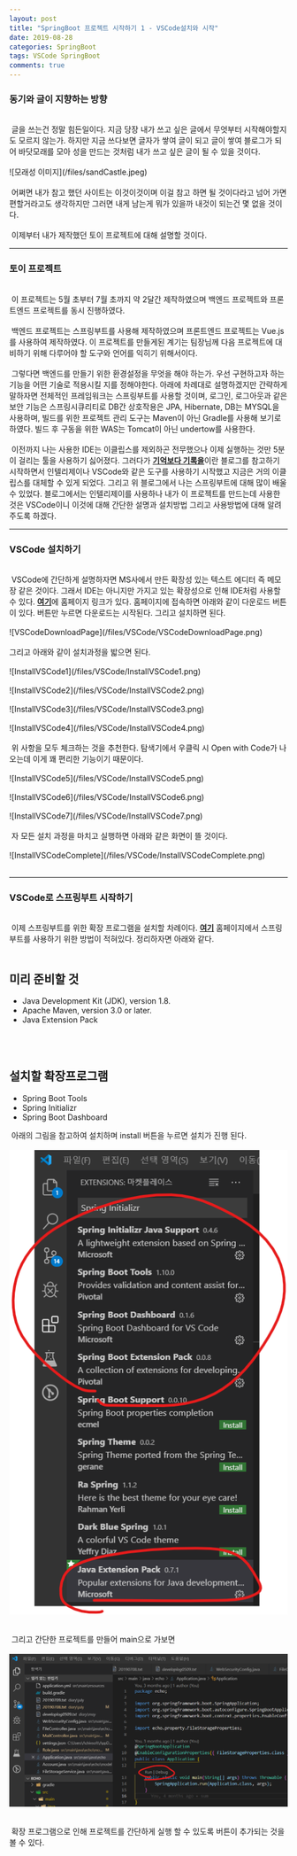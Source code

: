 ```yaml
---
layout: post
title: "SpringBoot 프로젝트 시작하기 1 - VSCode설치와 시작"
date: 2019-08-28
categories: SpringBoot
tags: VSCode SpringBoot
comments: true
---
```

<h3>동기와 글이 지향하는 방향</h3>
<br>
&nbsp;글을 쓰는건 정말 힘든일이다. 지금 당장 내가 쓰고 싶은 글에서 무엇부터 시작해야할지도 모르지 않는가. 하지만 지금 쓰다보면 글자가 쌓여 글이 되고 글이 쌓여 블로그가 되어 바닷모래를 모아 성을 만드는 것처럼 내가 쓰고 싶은 글이 될 수 있을 것이다. 
<br><br>
![모래성 이미지](/files/sandCastle.jpeg)
<br><br>
&nbsp;어쩌면 내가 참고 했던 사이트는 이것이것이며 이걸 참고 하면 될 것이다라고 넘어 가면 편할거라고도 생각하지만 그러면 내게 남는게 뭐가 있을까 내것이 되는건 몇 없을 것이다. 
<br><br>
&nbsp;이제부터 내가 제작했던 토이 프로젝트에 대해 설명할 것이다. 
<hr class="divider">
<h3>토이 프로젝트</h3>
<br>
&nbsp;이 프로젝트는 5월 초부터 7월 초까지 약 2달간 제작하였으며 백엔드 프로젝트와 프론트엔드 프로젝트를 동시 진행하였다.
<br><br>
&nbsp;백엔드 프로젝트는 스프링부트를 사용해 제작하였으며 프론트엔드 프로젝트는 Vue.js를 사용하여 제작하였다. 이 프로젝트를 만들게된 계기는 팀장님께 다음 프로젝트에 대비하기 위해 다루어야 할 도구와 언어를 익히기 위해서이다. 
<br><br>
&nbsp;그렇다면 백엔드를 만들기 위한 환경설정을 무엇을 해야 하는가. 우선 구현하고자 하는 기능을 어떤 기술로 적용시킬 지를 정해야한다. 아래에 차례대로 설명하겠지만 간략하게 말하자면 전체적인 프레임워크는 스프링부트를 사용할 것이며, 로그인, 로그아웃과 같은 보안 기능은 스프링시큐리티로 DB간 상호작용은 JPA, Hibernate, DB는 MYSQL을 사용하며, 빌드를 위한 프로젝트 관리 도구는 Maven이 아닌 Gradle를 사용해 보기로 하였다. 빌드 후 구동을 위한 WAS는 Tomcat이 아닌 undertow를 사용한다.
<br><br>
&nbsp;이전까지 나는 사용한 IDE는 이클립스를 제외하곤 전무했으나 이제 실행하는 것만 5분이 걸리는 툴을 사용하기 싫어졌다. 그러다가 <b><a href="https://jojoldu.tistory.com">기억보다 기록을</a></b>이란 블로그를 참고하기 시작하면서 인텔리제이나 VSCode와 같은 도구를 사용하기 시작했고 지금은 거의 이클립스를 대체할 수 있게 되었다. 그리고 위 블로그에서 나는 스프링부트에 대해 많이 배울 수 있었다. 블로그에서는 인텔리제이를 사용하나 내가 이 프로젝트를 만드는데 사용한 것은 VSCode이니 이것에 대해 간단한 설명과 설치방법 그리고 사용방법에 대해 알려주도록 하겠다.
<hr class="divider">
<h3>VSCode 설치하기</h3>
<br>
&nbsp;VSCode에 간단하게 설명하자면 MS사에서 만든 확장성 있는 텍스트 에디터 즉 메모장 같은 것이다. 그래서 IDE는 아니지만 가지고 있는 확장성으로 인해 IDE처럼 사용할 수 있다. <b><a href="https://code.visualstudio.com/">여기</a></b>에 홈페이지 링크가 있다. 홈페이지에 접속하면 아래와 같이 다운로드 버튼이 있다. 버튼만 누르면 다운로드는 시작된다. 그리고 설치하면 된다.
<br><br>
![VSCodeDownloadPage](/files/VSCode/VSCodeDownloadPage.png)
<br><br>
그리고 아래와 같이 설치과정을 밟으면 된다.
<br><br>
![InstallVSCode1](/files/VSCode/InstallVSCode1.png)
<br><br>
![InstallVSCode2](/files/VSCode/InstallVSCode2.png)
<br><br>
![InstallVSCode3](/files/VSCode/InstallVSCode3.png)
<br><br>
![InstallVSCode4](/files/VSCode/InstallVSCode4.png)
<br><br>
&nbsp;위 사항을 모두 체크하는 것을 추천한다. 탐색기에서 우클릭 시 Open with Code가 나오는데 이게 꽤 편리한 기능이기 때문이다.
<br><br>
![InstallVSCode5](/files/VSCode/InstallVSCode5.png)
<br><br>
![InstallVSCode6](/files/VSCode/InstallVSCode6.png)
<br><br>
![InstallVSCode7](/files/VSCode/InstallVSCode7.png)
<br><br>
&nbsp;자 모든 설치 과정을 마치고 실행하면 아래와 같은 화면이 뜰 것이다.
<br><br>
![InstallVSCodeComplete](/files/VSCode/InstallVSCodeComplete.png)
<br><br>
<hr class="divider">
<h3>VSCode로 스프링부트 시작하기</h3>
<br>
&nbsp;이제 스프링부트를 위한 확장 프로그램을 설치할 차례이다. <b><a href="https://code.visualstudio.com/docs/java/java-spring-boot">여기</a></b> 홈페이지에서 스프링부트를 사용하기 위한 방법이 적혀있다. 정리하자면 아래와 같다.
<br><br>
<h2>미리 준비할 것</h2>
<ul>
<li>Java Development Kit (JDK), version 1.8.</li>
<li>Apache Maven, version 3.0 or later.</li>
<li>Java Extension Pack</li>
</ul>
<br><br>
<h2>설치할 확장프로그램</h2>
<ul>
<li>Spring Boot Tools</li>
<li>Spring Initializr</li>
<li>Spring Boot Dashboard</li>
</ul>

&nbsp;아래의 그림을 참고하여 설치하며 install 버튼을 누르면 설치가 진행 된다.
<br><br>
![VSCodeSpringBootExtension](/files/VSCode/VSCodeSpringBootExtension.png)
<br><br>

&nbsp;그리고 간단한 프로젝트를 만들어 main으로 가보면 
<br><br>
![SpringBootRun](/files/VSCode/SpringBootRun.png)
<br><br>

&nbsp;확장 프로그램으로 인해 프로젝트를 간단하게 실행 할 수 있도록 버튼이 추가되는 것을 볼 수 있다. 




